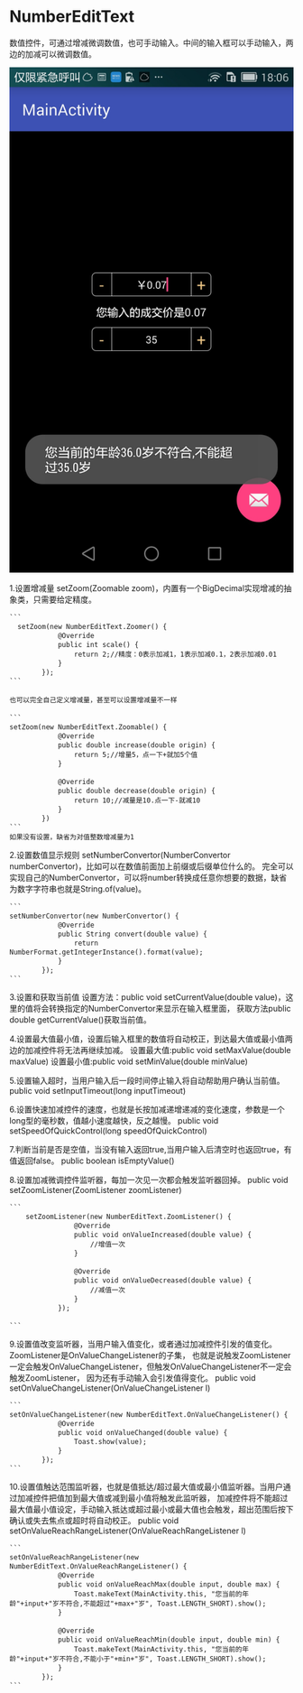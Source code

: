 # NumberEditText
数值控件，可通过增减微调数值，也可手动输入。中间的输入框可以手动输入，两边的加减可以微调数值。

![截图](https://raw.githubusercontent.com/Bvin/NumberEditText/master/sample/src/main/assets/Screenshot1.jpeg)

1.设置增减量
    setZoom(Zoomable zoom)，内置有一个BigDecimal实现增减的抽象类，只需要给定精度。

    ```
      setZoom(new NumberEditText.Zoomer() {
                @Override
                public int scale() {
                    return 2;//精度：0表示加减1，1表示加减0.1，2表示加减0.01
                }
            });
    ```

    也可以完全自己定义增减量，甚至可以设置增减量不一样

    ```
    setZoom(new NumberEditText.Zoomable() {
                @Override
                public double increase(double origin) {
                    return 5;//增量5，点一下+就加5个值
                }
    
                @Override
                public double decrease(double origin) {
                    return 10;//减量是10.点一下-就减10
                }
            })
    ```
    如果没有设置，缺省为对值整数增减量为1

2.设置数值显示规则
    setNumberConvertor(NumberConvertor numberConvertor)，比如可以在数值前面加上前缀或后缀单位什么的。
完全可以实现自己的NumberConvertor，可以将number转换成任意你想要的数据，缺省为数字字符串也就是String.of(value)。

    ```
    setNumberConvertor(new NumberConvertor() {
                @Override
                public String convert(double value) {
                    return NumberFormat.getIntegerInstance().format(value);
                }
            });
    ```

3.设置和获取当前值
    设置方法：public void setCurrentValue(double value)，这里的值将会转换指定的NumberConvertor来显示在输入框里面，
    获取方法public double getCurrentValue()获取当前值。
  
4.设置最大值最小值，设置后输入框里的数值将自动校正，到达最大值或最小值两边的加减控件将无法再继续加减。
    设置最大值:public void setMaxValue(double maxValue)
    设置最小值:public void setMinValue(double minValue)
    
5.设置输入超时，当用户输入后一段时间停止输入将自动帮助用户确认当前值。
    public void setInputTimeout(long inputTimeout)
    
6.设置快速加减控件的速度，也就是长按加减递增递减的变化速度，参数是一个long型的毫秒数，值越小速度越快，反之越慢。
    public void setSpeedOfQuickControl(long speedOfQuickControl)
    
7.判断当前是否是空值，当没有输入返回true,当用户输入后清空时也返回true，有值返回false。
    public boolean isEmptyValue()
    
8.设置加减微调控件监听器，每加一次见一次都会触发监听器回掉。
    public void setZoomListener(ZoomListener zoomListener)
    
    ```
        setZoomListener(new NumberEditText.ZoomListener() {
                    @Override
                    public void onValueIncreased(double value) {
                        //增值一次
                    }
        
                    @Override
                    public void onValueDecreased(double value) {
                        //减值一次
                    }
                });
    
    ```
    
9.设置值改变监听器，当用户输入值变化，或者通过加减控件引发的值变化。ZoomListener是OnValueChangeListener的子集，
也就是说触发ZoomListener一定会触发OnValueChangeListener，但触发OnValueChangeListener不一定会触发ZoomListener，
因为还有手动输入会引发值得变化。
    public void setOnValueChangeListener(OnValueChangeListener l)
    
    ```
    setOnValueChangeListener(new NumberEditText.OnValueChangeListener() {
                @Override
                public void onValueChanged(double value) {
                    Toast.show(value);
                }
            });
    ```
10.设置值触达范围监听器，也就是值抵达/超过最大值或最小值监听器。当用户通过加减控件把值加到最大值或减到最小值将触发此监听器，
加减控件将不能超过最大值最小值设定，手动输入抵达或超过最小或最大值也会触发，超出范围后按下确认或失去焦点或超时将自动校正。
    public void setOnValueReachRangeListener(OnValueReachRangeListener l) 

    ```
    setOnValueReachRangeListener(new NumberEditText.OnValueReachRangeListener() {
                @Override
                public void onValueReachMax(double input, double max) {
                    Toast.makeText(MainActivity.this, "您当前的年龄"+input+"岁不符合,不能超过"+max+"岁", Toast.LENGTH_SHORT).show();
                }
    
                @Override
                public void onValueReachMin(double input, double min) {
                    Toast.makeText(MainActivity.this, "您当前的年龄"+input+"岁不符合,不能小于"+min+"岁", Toast.LENGTH_SHORT).show();
                }
            });
    ```
    